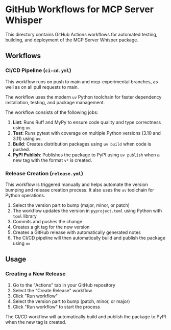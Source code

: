# GitHub Workflows for MCP Server Whisper

This directory contains GitHub Actions workflows for automated testing, building, and deployment of the MCP Server Whisper package.

## Workflows

### CI/CD Pipeline (`ci-cd.yml`)

This workflow runs on push to main and mcp-experimental branches, as well as on all pull requests to main.

The workflow uses the modern `uv` Python toolchain for faster dependency installation, testing, and package management.

The workflow consists of the following jobs:

1. **Lint**: Runs Ruff and MyPy to ensure code quality and type correctness using `uv`.
2. **Test**: Runs pytest with coverage on multiple Python versions (3.10 and 3.11) using `uv`.
3. **Build**: Creates distribution packages using `uv build` when code is pushed.
4. **PyPI Publish**: Publishes the package to PyPI using `uv publish` when a new tag with the format `v*` is created.

### Release Creation (`release.yml`)

This workflow is triggered manually and helps automate the version bumping and release creation process. It also uses the `uv` toolchain for Python operations.

1. Select the version part to bump (major, minor, or patch)
2. The workflow updates the version in `pyproject.toml` using Python with `toml` library
3. Commits and pushes the change
4. Creates a git tag for the new version
5. Creates a GitHub release with automatically generated notes
6. The CI/CD pipeline will then automatically build and publish the package using `uv`

## Usage

### Creating a New Release

1. Go to the "Actions" tab in your GitHub repository
2. Select the "Create Release" workflow
3. Click "Run workflow"
4. Select the version part to bump (patch, minor, or major)
5. Click "Run workflow" to start the process

The CI/CD workflow will automatically build and publish the package to PyPI when the new tag is created.